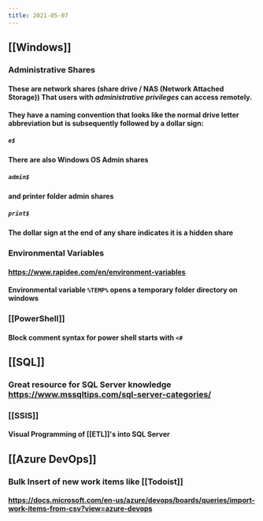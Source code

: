 ```yaml
---
title: 2021-05-07
---
```


## [[Windows]]
### Administrative Shares
#### These are network shares (share drive / NAS (Network Attached Storage)) That users with _administrative privileges_ can access remotely.
#### They have a naming convention that looks like the normal drive letter abbreviation but is subsequently followed by a dollar sign:
##### `e$`
#### There are also Windows OS Admin shares
##### `admin$`
#### and printer folder admin shares
##### `print$`
#### The dollar sign at the end of any share indicates it is a hidden share
### Environmental Variables
#### https://www.rapidee.com/en/environment-variables
#### Environmental variable `%TEMP%` opens a temporary folder directory on windows
### [[PowerShell]]
#### Block comment syntax for power shell starts with `<#`
## [[SQL]]
### Great resource for SQL Server knowledge https://www.mssqltips.com/sql-server-categories/
### [[SSIS]]
#### Visual Programming of [[ETL]]'s into SQL Server
## [[Azure DevOps]]
### Bulk Insert of new work items like [[Todoist]]
#### https://docs.microsoft.com/en-us/azure/devops/boards/queries/import-work-items-from-csv?view=azure-devops
####
